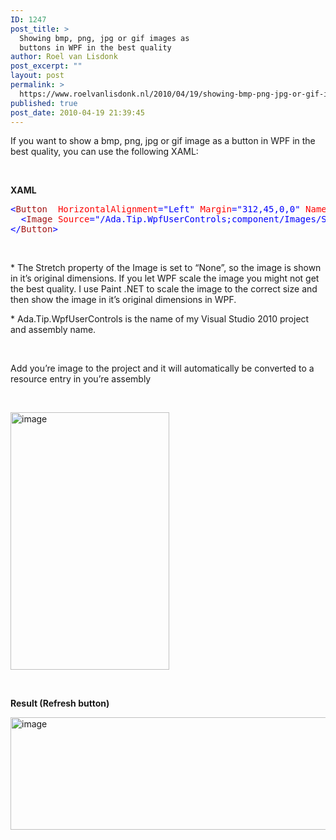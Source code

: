 ```yaml
---
ID: 1247
post_title: >
  Showing bmp, png, jpg or gif images as
  buttons in WPF in the best quality
author: Roel van Lisdonk
post_excerpt: ""
layout: post
permalink: >
  https://www.roelvanlisdonk.nl/2010/04/19/showing-bmp-png-jpg-or-gif-images-as-buttons-in-wpf-in-the-best-quality/
published: true
post_date: 2010-04-19 21:39:45
---
```

<p>If you want to show a bmp, png, jpg or gif image as a button in WPF in the best quality, you can use the following XAML:</p>  <p>&#160;</p>  <p><strong>XAML</strong></p>  <pre class="code"><span style="color: blue">&lt;</span><span style="color: #a31515">Button  </span><span style="color: red">HorizontalAlignment</span><span style="color: blue">=&quot;Left&quot; </span><span style="color: red">Margin</span><span style="color: blue">=&quot;312,45,0,0&quot; </span><span style="color: red">Name</span><span style="color: blue">=&quot;refreshButton&quot; </span><span style="color: red">VerticalAlignment</span><span style="color: blue">=&quot;Top&quot; </span><span style="color: red">Width</span><span style="color: blue">=&quot;60&quot; </span><span style="color: red">Height</span><span style="color: blue">=&quot;45&quot; </span><span style="color: red">Cursor</span><span style="color: blue">=&quot;Hand&quot; </span><span style="color: red">Click</span><span style="color: blue">=&quot;button1_Click&quot;&gt;
  &lt;</span><span style="color: #a31515">Image </span><span style="color: red">Source</span><span style="color: blue">=&quot;/Ada.Tip.WpfUserControls;component/Images/SmallSync.png&quot; </span><span style="color: red">Stretch</span><span style="color: blue">=&quot;None&quot; /&gt;
&lt;/</span><span style="color: #a31515">Button</span><span style="color: blue">&gt;
</span></pre>
<a href="http://11011.net/software/vspaste"></a>

<p>&#160;</p>

<p>* The Stretch property of the Image is set to “None”, so the image is shown in it’s original dimensions. If you let WPF scale the image you might not get the best quality. I use Paint .NET to scale the image to the correct size and then show the image in it’s original dimensions in WPF.</p>

<p>* Ada.Tip.WpfUserControls is the name of my Visual Studio 2010 project and assembly name.</p>

<p>&#160;</p>

<p>Add you’re image to the project and it will automatically be converted to a resource entry in you’re assembly</p>

<p>&#160;</p>

<p><a href="http://www.roelvanlisdonk.nl/wp-content/uploads/2010/04/image21.png"><img style="border-bottom: 0px; border-left: 0px; display: inline; border-top: 0px; border-right: 0px" title="image" border="0" alt="image" src="http://www.roelvanlisdonk.nl/wp-content/uploads/2010/04/image_thumb21.png" width="254" height="412" /></a> </p>

<p>&#160;</p>

<p><strong>Result (Refresh button)</strong></p>

<p><a href="http://www.roelvanlisdonk.nl/wp-content/uploads/2010/04/image22.png"><img style="border-bottom: 0px; border-left: 0px; display: inline; border-top: 0px; border-right: 0px" title="image" border="0" alt="image" src="http://www.roelvanlisdonk.nl/wp-content/uploads/2010/04/image_thumb22.png" width="654" height="180" /></a></p>